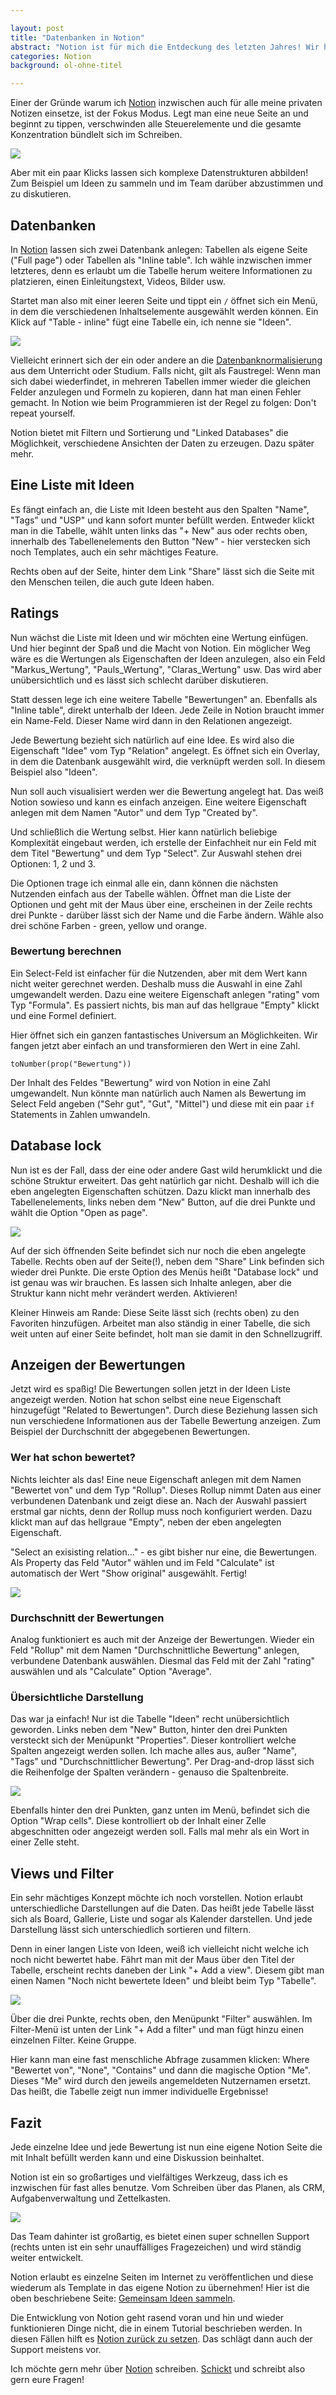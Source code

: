 ```yaml
---

layout: post
title: "Datenbanken in Notion"
abstract: "Notion ist für mich die Entdeckung des letzten Jahres! Wir haben es urspünglich als Firmen-Wiki eingesetzt um unser Wissen besser zu strukturieren, aber jeden Tag übernimmt es mehr Aufgaben. Notion ist ein Werkzeug, mit dem praktisch alles umgesetzt werden kann. Zum Beispiel eine Seite um sich gemeinsam über Ideen auszutauschen."
categories: Notion
background: ol-ohne-titel

---
```


Einer der Gründe warum ich [Notion](https://www.notion.so) inzwischen auch für alle meine privaten Notizen einsetze, ist der Fokus Modus. Legt man eine neue Seite an und beginnt zu tippen, verschwinden alle Steuerelemente und die gesamte Konzentration bündlelt sich im Schreiben.

<img src="../img/notion/fokus.png" class="full-width">

Aber mit ein paar Klicks lassen sich komplexe Datenstrukturen abbilden! Zum Beispiel um Ideen zu sammeln und im Team darüber abzustimmen und zu diskutieren.


## Datenbanken

In [Notion](https://www.notion.so) lassen sich zwei Datenbank anlegen: Tabellen als eigene Seite ("Full page") oder Tabellen als "Inline table". Ich wähle inzwischen immer letzteres, denn es erlaubt um die Tabelle herum weitere Informationen zu platzieren, einen Einleitungstext, Videos, Bilder usw.

Startet man also mit einer leeren Seite und tippt ein `/` öffnet sich ein Menü, in dem die verschiedenen Inhaltselemente ausgewählt werden können. Ein Klick auf "Table - inline" fügt eine Tabelle ein, ich nenne sie "Ideen". 

<img src="../img/notion/add_content.png" class="full-width">

Vielleicht erinnert sich der ein oder andere an die [Datenbanknormalisierung](https://de.wikipedia.org/wiki/Normalisierung_(Datenbank)) aus dem Unterricht oder Studium. Falls nicht, gilt als Faustregel: Wenn man sich dabei wiederfindet, in mehreren Tabellen immer wieder die gleichen Felder anzulegen und Formeln zu kopieren, dann hat man einen Fehler gemacht. In Notion wie beim Programmieren ist der Regel zu folgen: Don't repeat yourself.

Notion bietet mit Filtern und Sortierung und "Linked Databases" die Möglichkeit, verschiedene Ansichten der Daten zu erzeugen. Dazu später mehr.


## Eine Liste mit Ideen

Es fängt einfach an, die Liste mit Ideen besteht aus den Spalten "Name", "Tags" und "USP" und kann sofort munter befüllt werden. Entweder klickt man in die Tabelle, wählt unten links das "+ New" aus oder rechts oben, innerhalb des Tabellenelements den Button "New" - hier verstecken sich noch Templates, auch ein sehr mächtiges Feature.

Rechts oben auf der Seite, hinter dem Link "Share" lässt sich die Seite mit den Menschen teilen, die auch gute Ideen haben.


## Ratings

Nun wächst die Liste mit Ideen und wir möchten eine Wertung einfügen. Und hier beginnt der Spaß und die Macht von Notion. Ein möglicher Weg wäre es die Wertungen als Eigenschaften der Ideen anzulegen, also ein Feld "Markus_Wertung", "Pauls_Wertung", "Claras_Wertung" usw. Das wird aber unübersichtlich und es lässt sich schlecht darüber diskutieren.

Statt dessen lege ich eine weitere Tabelle "Bewertungen" an. Ebenfalls als "Inline table", direkt unterhalb der Ideen. Jede Zeile in Notion braucht immer ein Name-Feld. Dieser Name wird dann in den Relationen angezeigt.

Jede Bewertung bezieht sich natürlich auf eine Idee. Es wird also die Eigenschaft "Idee" vom Typ "Relation" angelegt. Es öffnet sich ein Overlay, in dem die Datenbank ausgewählt wird, die verknüpft werden soll. In diesem Beispiel also "Ideen".

Nun soll auch visualisiert werden wer die Bewertung angelegt hat. Das weiß Notion sowieso und kann es einfach anzeigen. Eine weitere Eigenschaft anlegen mit dem Namen "Autor" und dem Typ "Created by".

Und schließlich die Wertung selbst. Hier kann natürlich beliebige Komplexität eingebaut werden, ich erstelle der Einfachheit nur ein Feld mit dem Titel "Bewertung" und dem Typ "Select". Zur Auswahl stehen drei Optionen: 1, 2 und 3.

Die Optionen trage ich einmal alle ein, dann können die nächsten Nutzenden einfach aus der Tabelle wählen. Öffnet man die Liste der Optionen und geht mit der Maus über eine, erscheinen in der Zeile rechts drei Punkte - darüber lässt sich der Name und die Farbe ändern. Wähle also drei schöne Farben - green, yellow und orange.


### Bewertung berechnen

Ein Select-Feld ist einfacher für die Nutzenden, aber mit dem Wert kann nicht weiter gerechnet werden. Deshalb muss die Auswahl in eine Zahl umgewandelt werden. Dazu eine weitere Eigenschaft anlegen "rating" vom Typ "Formula". Es passiert nichts, bis man auf das hellgraue "Empty" klickt und eine Formel definiert.

Hier öffnet sich ein ganzen fantastisches Universum an Möglichkeiten. Wir fangen jetzt aber einfach an und transformieren den Wert in eine Zahl.

```
toNumber(prop("Bewertung"))
```

Der Inhalt des Feldes "Bewertung" wird von Notion in eine Zahl umgewandelt. Nun könnte man natürlich auch Namen als Bewertung im Select Feld angeben ("Sehr gut", "Gut", "Mittel") und diese mit ein paar `if` Statements in Zahlen umwandeln. 


## Database lock

Nun ist es der Fall, dass der eine oder andere Gast wild herumklickt und die schöne Struktur erweitert. Das geht natürlich gar nicht. Deshalb will ich die eben angelegten Eigenschaften schützen. Dazu klickt man innerhalb des Tabellenelements, links neben dem "New" Button, auf die drei Punkte und wählt die Option "Open as page".

<img src="../img/notion/database_lock.png" class="full-width">

Auf der sich öffnenden Seite befindet sich nur noch die eben angelegte Tabelle. Rechts oben auf der Seite(!), neben dem "Share" Link befinden sich wieder drei Punkte. Die erste Option des Menüs heißt "Database lock" und ist genau was wir brauchen. Es lassen sich Inhalte anlegen, aber die Struktur kann nicht mehr verändert werden. Aktivieren!

Kleiner Hinweis am Rande: Diese Seite lässt sich (rechts oben) zu den Favoriten hinzufügen. Arbeitet man also ständig in einer Tabelle, die sich weit unten auf einer Seite befindet, holt man sie damit in den Schnellzugriff.


## Anzeigen der Bewertungen

Jetzt wird es spaßig! Die Bewertungen sollen jetzt in der Ideen Liste angezeigt werden. Notion hat schon selbst eine neue Eigenschaft hinzugefügt "Related to Bewertungen". Durch diese Beziehung lassen sich nun verschiedene Informationen aus der Tabelle Bewertung anzeigen. Zum Beispiel der Durchschnitt der abgegebenen Bewertungen.


### Wer hat schon bewertet?

Nichts leichter als das! Eine neue Eigenschaft anlegen mit dem Namen "Bewertet von" und dem Typ "Rollup". Dieses Rollup nimmt Daten aus einer verbundenen Datenbank und zeigt diese an. Nach der Auswahl passiert erstmal gar nichts, denn der Rollup muss noch konfiguriert werden. Dazu klickt man auf das hellgraue "Empty", neben der eben angelegten Eigenschaft.

"Select an exisisting relation..." - es gibt bisher nur eine, die Bewertungen. Als Property das Feld "Autor" wählen und im Feld "Calculate" ist automatisch der Wert "Show original" ausgewählt. Fertig!

<img src="../img/notion/rollup.png" class="full-width">


### Durchschnitt der Bewertungen

Analog funktioniert es auch mit der Anzeige der Bewertungen. Wieder ein Feld "Rollup" mit dem Namen "Durchschnittliche Bewertung" anlegen, verbundene Datenbank auswählen. Diesmal das Feld mit der Zahl "rating" auswählen und als "Calculate" Option "Average".


### Übersichtliche Darstellung

Das war ja einfach! Nur ist die Tabelle "Ideen" recht unübersichtlich geworden. Links neben dem "New" Button, hinter den drei Punkten versteckt sich der Menüpunkt "Properties". Dieser kontrolliert welche Spalten angezeigt werden sollen. Ich mache alles aus, außer "Name", "Tags" und "Durchschnittlicher Bewertung". Per Drag-and-drop lässt sich die Reihenfolge der Spalten verändern - genauso die Spaltenbreite.

<img src="../img/notion/properties.png" class="full-width">

Ebenfalls hinter den drei Punkten, ganz unten im Menü, befindet sich die Option "Wrap cells". Diese kontrolliert ob der Inhalt einer Zelle abgeschnitten oder angezeigt werden soll. Falls mal mehr als ein Wort in einer Zelle steht.


## Views und Filter

Ein sehr mächtiges Konzept möchte ich noch vorstellen. Notion erlaubt unterschiedliche Darstellungen auf die Daten. Das heißt jede Tabelle lässt sich als Board, Gallerie, Liste und sogar als Kalender darstellen. Und jede Darstellung lässt sich unterschiedlich sortieren und filtern.

Denn in einer langen Liste von Ideen, weiß ich vielleicht nicht welche ich noch nicht bewertet habe. Fährt man mit der Maus über den Titel der Tabelle, erscheint rechts daneben der Link "+ Add a view". Diesem gibt man einen Namen "Noch nicht bewertete Ideen" und bleibt beim Typ "Tabelle". 

<img src="../img/notion/add_a_view.png" class="full-width">

Über die drei Punkte, rechts oben, den Menüpunkt "Filter" auswählen. Im Filter-Menü ist unten der Link "+ Add a filter" und man fügt hinzu einen einzelnen Filter. Keine Gruppe.

Hier kann man eine fast menschliche Abfrage zusammen klicken: Where "Bewertet von", "None", "Contains" und dann die magische Option "Me". Dieses "Me" wird durch den jeweils angemeldeten Nutzernamen ersetzt. Das heißt, die Tabelle zeigt nun immer individuelle Ergebnisse!


## Fazit

Jede einzelne Idee und jede Bewertung ist nun eine eigene Notion Seite die mit Inhalt befüllt werden kann und eine Diskussion beinhaltet.

Notion ist ein so großartiges und vielfältiges Werkzeug, dass ich es inzwischen für fast alles benutze. Vom Schreiben über das Planen, als CRM, Aufgabenverwaltung und Zettelkasten.

<img src="../img/notion/ideen_sammlung.png" class="full-width">

Das Team dahinter ist großartig, es bietet einen super schnellen Support (rechts unten ist ein sehr unauffälliges Fragezeichen) und wird ständig weiter entwickelt.

Notion erlaubt es einzelne Seiten im Internet zu veröffentlichen und diese wiederum als Template in das eigene Notion zu übernehmen! Hier ist die oben beschriebene Seite: [Gemeinsam Ideen sammeln](https://www.notion.so/Notion-Datenbanken-dd256bb0fdd74c57b079ad864fe6d4b5).

Die Entwicklung von Notion geht rasend voran und hin und wieder funktionieren Dinge nicht, die in einem Tutorial beschrieben werden. In diesen Fällen hilft es [Notion zurück zu setzen](https://www.notion.so/Reset-Notion-1b70196f1f6145d7a8695afc425d8699). Das schlägt dann auch der Support meistens vor.

Ich möchte gern mehr über [Notion](https://www.notion.so) schreiben. [Schickt](https://www.paul-lunow.de) und schreibt also gern eure Fragen!